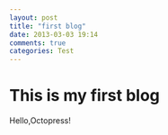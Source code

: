 ```yaml
---
layout: post
title: "first blog"
date: 2013-03-03 19:14
comments: true
categories: Test
---
```

This is my first blog
====================
Hello,Octopress!